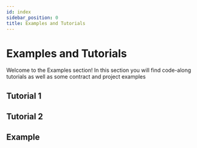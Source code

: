 ```yaml
---
id: index
sidebar_position: 0
title: Examples and Tutorials
---
```


# Examples and Tutorials

Welcome to the Examples section! In this section you will find code-along tutorials as well as some contract and project examples

## Tutorial 1

## Tutorial 2

## Example